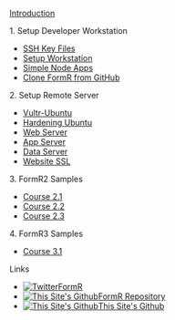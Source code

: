 
<h>[Introduction                ](/fr0001_FormR-Introduction.md)

<h>1. Setup Developer Workstation</h>
 
 - [SSH Key Files         ](/Setup/fr0050_Setup-SSH-Key-Files.md)
 - [Setup Workstation					](/Setup/fr0101_Setup-Developer-Workstation.md)  
 - [Simple Node Apps 					](/Setup/fr0102_Simple-Node-Apps.md)             
 - [Clone FormR from GitHub	](/Setup/fr0103_Clone-FormR.md)										

<h>2. Setup Remote Server</h>
 - [Vultr-Ubuntu](/Setup/fr0301_Setup-Vultr-Ubuntu.md)
 - [Hardening Ubuntu](/Setup/fr0302_Setup-Hardening-Ubuntu.md)
 - [Web Server](/Setup/fr0303_Setup-Web-Server-Ubuntu.md)
 - [App Server](/Setup/fr0304_Setup-App-Server-Ubuntu.md)
 - [Data Server](/Setup/fr0305_Setup-Data-Server-Ubuntu.md)
 - [Website SSL](/Setup/fr0306_Setup-Website-SSL-Ubuntu.md)

<h>3. FormR2 Samples</h>
- [Course 2.1](/FormR1/fr02.1_Course-2.1/_home.md)
- [Course 2.2](/FormR1/fr02.2_Course-2.2/_home.md)
- [Course 2.3](/FormR1/fr02.3_Course-2.3/_home.md)

<h>4. FormR3 Samples</h>
- [Course 3.1](/FormR2/fr03.1_Course-3.1/_home.md)

<h>Links</h>
- [![Twitter           ](/assets/twitter1.svg)FormR             ](http://twitter.com/formr)
- [![This Site's Github](/assets/github1.svg )FormR Repository  ](https://github.com/brucetroutman-gmail/FormR-test/)
- [![This Site's Github](/assets/github1.svg )This Site's Github](https://github.com/brucetroutman-gmail/FormR-test/docs)
